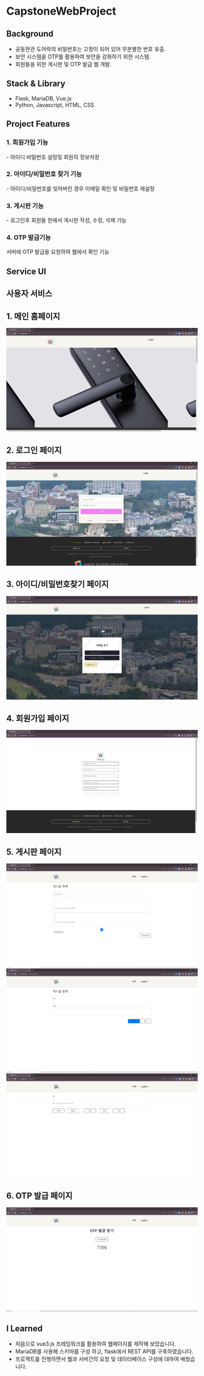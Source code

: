 # CapstoneWebProject

## Background

- 공동현관 도어락의 비밀번호는 고정이 되어 있어 무분별한 번호 유출.
- 보안 시스템을 OTP를 활용하여 보안을 강화하기 위한 시스템.
- 회원들을 위한 게시판 및 OTP 발급 웹 개발.

## Stack & Library
- Flask, MariaDB,  Vue.js
- Python, Javascript, HTML, CSS

##  Project Features

### 1. 회원가입 기능

<aside>
- 아이디 비밀번호 설정및 회원의 정보저장
</aside>


### 2. 아이디/비밀번호 찾기 기능

<aside>
- 아이디/비밀번호를 잊어버린 경우 이메일 확인 및 비밀번호 재설정
</aside>


### 3. 게시판 기능

<aside>
- 로그인후 회원들 한에서 게시판 작성, 수정, 삭제 기능
</aside>

### 4. OTP 발급기능

<aside>
서버에 OTP 발급을 요청하여 웹에서 확인 기능
</aside>

## Service UI

## 사용자 서비스

## 1. 메인 홈페이지
<img src="./rd_img/1.PNG">

## 2. 로그인 페이지
<img src="./rd_img/2.PNG">

## 3. 아이디/비밀번호찾기 페이지
<img src="./rd_img/4.PNG">

## 4. 회원가입 페이지
<img src="./rd_img/3.PNG">

## 5. 게시판 페이지
<img src="./rd_img/5.PNG">
<img src="./rd_img/6.PNG">
<img src="./rd_img/7.PNG">

## 6. OTP 발급 페이지
<img src="./rd_img/8.PNG">

## I Learned

- 처음으로 vue3.js 프레임워크를 활용하여 웹페이지를 제작해 보았습니다.
- MariaDB를 사용해 스키마를 구성 하고, flask에서 REST API를 구축하였습니다.
- 프로젝트를 진행하면서 웹과 서버간의 요청 및 데이터베이스 구성에 대하여 배웠습니다.